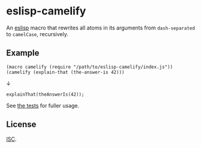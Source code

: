 # eslisp-camelify

An [eslisp][1] macro that rewrites all atoms in its arguments from
`dash-separated` to `camelCase`, recursively.

## Example

    (macro camelify (require "/path/to/eslisp-camelify/index.js"))
    (camelify (explain-that (the-answer-is 42)))

↓

    explainThat(theAnswerIs(42));

See [the tests][2] for fuller usage.

## License

[ISC][3].

[1]: https://www.npmjs.com/package/eslisp
[2]: test.esl
[3]: http://opensource.org/licenses/ISC
